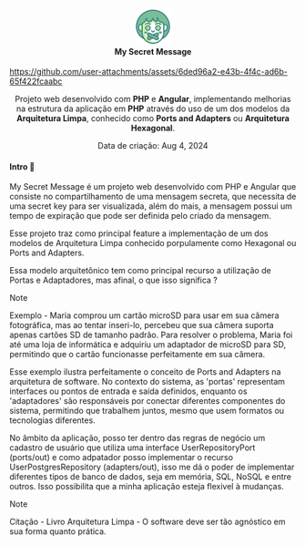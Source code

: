 <h4 align="center">
  <br />
  <img src="resources/github/icon.png">
  <br />
    My Secret Message
  <br />
</h4>

<p align="center">
</p>

https://github.com/user-attachments/assets/6ded96a2-e43b-4f4c-ad6b-65f422fcaabc

<p align="center">
  Projeto web desenvolvido com <strong>PHP</strong> e <strong>Angular</strong>, implementando melhorias na estrutura da aplicação em <strong>PHP</strong> através do uso de um dos modelos da <strong>Arquitetura Limpa</strong>, conhecido como <strong>Ports and Adapters</strong> ou <strong>Arquitetura Hexagonal</strong>.
</p>

<p align="center">Data de criação: Aug 4, 2024</p>

#### Intro 📃

My Secret Message é um projeto web desenvolvido com PHP e Angular que consiste no compartilhamento de uma mensagem secreta, que necessita de uma secret key para ser visualizada, além do mais, a mensagem possui um tempo de expiração que pode ser definida pelo criado da mensagem.


Esse projeto traz como principal feature a implementação de um dos modelos de Arquitetura Limpa conhecido porpulamente como Hexagonal ou Ports and Adapters.

Essa modelo arquitetônico tem como principal recurso a utilização de Portas e Adaptadores, mas afinal, o que isso significa ?

> [!NOTE] 
> 
> Exemplo - Maria comprou um cartão microSD para usar em sua câmera fotográfica, mas ao tentar inseri-lo, percebeu que sua câmera suporta apenas cartões SD de tamanho padrão. Para resolver o problema, Maria foi até uma loja de informática e adquiriu um adaptador de microSD para SD, permitindo que o cartão funcionasse perfeitamente em sua câmera.
>
> 

Esse exemplo ilustra perfeitamente o conceito de Ports and Adapters na arquitetura de software. No contexto do sistema, as 'portas' representam interfaces ou pontos de entrada e saída definidos, enquanto os 'adaptadores' são responsáveis por conectar diferentes componentes do sistema, permitindo que trabalhem juntos, mesmo que usem formatos ou tecnologias diferentes. 

No âmbito da aplicação, posso ter dentro das regras de negócio um cadastro de usuário que utiliza uma interface UserRepositoryPort (ports/out) e como adpatador posso implementar o recurso UserPostgresRepository (adapters/out), isso me dá o poder de implementar diferentes tipos de banco de dados, seja em memória, SQL, NoSQL e entre outros. Isso possibilita que a minha aplicação esteja flexivel à mudanças.

> [!NOTE] 
> Citação - Livro Arquitetura Limpa - O software deve ser tão agnóstico em sua forma quanto prática.
>
> 
